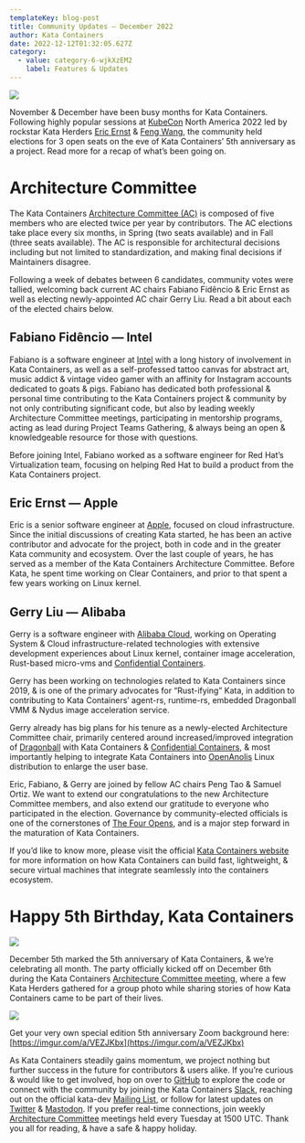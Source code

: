 ```yaml
---
templateKey: blog-post
title: Community Updates — December 2022
author: Kata Containers
date: 2022-12-12T01:32:05.627Z
category:
  - value: category-6-wjkXzEM2
    label: Features & Updates
---
```


![](https://miro.medium.com/v2/resize:fit:700/1*Mpu2WwmJ_hr6wnyChYSfdQ.jpeg)

November & December have been busy months for Kata Containers. Following highly popular sessions at [KubeCon](https://events.linuxfoundation.org/kubecon-cloudnativecon-north-america/) North America 2022 led by rockstar Kata Herders [Eric Ernst](https://sched.co/182I4) & [Feng Wang](https://sched.co/182Jc), the community held elections for 3 open seats on the eve of Kata Containers’ 5th anniversary as a project. Read more for a recap of what’s been going on.

# Architecture Committee

The Kata Containers [Architecture Committee (AC)](https://etherpad.opendev.org/p/Kata_Containers_2022_Architecture_Committee_Mtgs) is composed of five members who are elected twice per year by contributors. The AC elections take place every six months, in Spring (two seats available) and in Fall (three seats available). The AC is responsible for architectural decisions including but not limited to standardization, and making final decisions if Maintainers disagree.

Following a week of debates between 6 candidates, community votes were tallied, welcoming back current AC chairs Fabiano Fidêncio & Eric Ernst as well as electing newly-appointed AC chair Gerry Liu. Read a bit about each of the elected chairs below.

## Fabiano Fidêncio — Intel

Fabiano is a software engineer at [Intel](https://intel.com) with a long history of involvement in Kata Containers, as well as a self-professed tattoo canvas for abstract art, music addict & vintage video gamer with an affinity for Instagram accounts dedicated to goats & pigs. Fabiano has dedicated both professional & personal time contributing to the Kata Containers project & community by not only contributing significant code, but also by leading weekly Architecture Committee meetings, participating in mentorship programs, acting as lead during Project Teams Gathering, & always being an open & knowledgeable resource for those with questions.

Before joining Intel, Fabiano worked as a software engineer for Red Hat’s Virtualization team, focusing on helping Red Hat to build a product from the Kata Containers project.

## Eric Ernst — Apple

Eric is a senior software engineer at [Apple](https://apple.com), focused on cloud infrastructure. Since the initial discussions of creating Kata started, he has been an active contributor and advocate for the project, both in code and in the greater Kata community and ecosystem. Over the last couple of years, he has served as a member of the Kata Containers Architecture Committee. Before Kata, he spent time working on Clear Containers, and prior to that spent a few years working on Linux kernel.

## Gerry Liu — Alibaba

Gerry is a software engineer with [Alibaba Cloud](https://us.alibabacloud.com/), working on Operating System & Cloud infrastructure-related technologies with extensive development experiences about Linux kernel, container image acceleration, Rust-based micro-vms and [Confidential Containers](https://confidentialcomputing.io/).

Gerry has been working on technologies related to Kata Containers since 2019, & is one of the primary advocates for “Rust-ifying” Kata, in addition to contributing to Kata Containers’ agent-rs, runtime-rs, embedded Dragonball VMM & Nydus image acceleration service.

Gerry already has big plans for his tenure as a newly-elected Architecture Committee chair, primarily centered around increased/improved integration of [Dragonball](https://github.com/openanolis/dragonball-sandbox) with Kata Containers & [Confidential Containers](https://confidentialcomputing.io/), & most importantly helping to integrate Kata Containers into [OpenAnolis](https://github.com/openanolis) Linux distribution to enlarge the user base.

Eric, Fabiano, & Gerry are joined by fellow AC chairs Peng Tao & Samuel Ortiz. We want to extend our congratulations to the new Architecture Committee members, and also extend our gratitude to everyone who participated in the election. Governance by community-elected officials is one of the cornerstones of [The Four Opens](https://openinfra.dev/four-opens/), and is a major step forward in the maturation of Kata Containers.

If you’d like to know more, please visit the official [Kata Containers website](https://katacontainers.io) for more information on how Kata Containers can build fast, lightweight, & secure virtual machines that integrate seamlessly into the containers ecosystem.

# Happy 5th Birthday, Kata Containers

![](https://miro.medium.com/v2/resize:fit:700/1*YhRM_S2qoC_YJfZ6J85etA.jpeg)

December 5th marked the 5th anniversary of Kata Containers, & we’re celebrating all month. The party officially kicked off on December 6th during the Kata Containers [Architecture Committee meeting](https://etherpad.opendev.org/p/Kata_Containers_2022_Architecture_Committee_Mtgs), where a few Kata Herders gathered for a group photo while sharing stories of how Kata Containers came to be part of their lives.

![](https://miro.medium.com/v2/resize:fit:700/1*S0VYztlsJPqLvNw7niLtOg.png)

Get your very own special edition 5th anniversary Zoom background here: [https://imgur.com/a/VEZJKbx](https://imgur.com/a/VEZJKbx)

As Kata Containers steadily gains momentum, we project nothing but further success in the future for contributors & users alike. If you’re curious & would like to get involved, hop on over to [GitHub](https://github.com/kata-containers/kata-containers) to explore the code or connect with the community by joining the Kata Containers [Slack](https://join.slack.com/t/katacontainers/shared_invite/zt-16w1u6usn-sK871qbMxVN8KsCP5Gr56A), reaching out on the official kata-dev [Mailing List](http://lists.katacontainers.io/cgi-bin/mailman/listinfo), or follow for latest updates on [Twitter](https://twitter.com/katacontainers) & [Mastodon](https://fosstodon.org/@KataContainers). If you prefer real-time connections, join weekly [Architecture Committee](https://etherpad.opendev.org/p/Kata_Containers_2022_Architecture_Committee_Mtgs) meetings held every Tuesday at 1500 UTC. Thank you all for reading, & have a safe & happy holiday.
